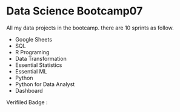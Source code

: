 # Data Science Bootcamp07
All my data projects in the bootcamp. there are 10 sprints as follow.

- Google Sheets
- SQL
- R Programing
- Data Transformation
- Essential Statistics
- Essential ML
- Python
- Python for Data Analyst
- Dashboard

Verifiled Badge :

